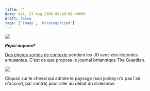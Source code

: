 ```yaml
---
title: ''
date: Sat, 23 Aug 2008 08:49:09 +0000
draft: false
tags: ['Image', 'Uncategorized']
---
```


![](https://madd0.files.wordpress.com/2008/08/rcxxgaq0nczjbespcfj5kmsa_500.jpg)

**_Pepsi anyone?_**

[Des photos sorties de contexte](http://www.guardian.co.uk/sport/gallery/2008/aug/11/olympics20081?picture=336871759) pendant les JO avec des légendes amusantes. C'est ce que propose le journal britannique The Guardian.

[![](http://static.guim.co.uk/Guardian/sport/gallery/2008/aug/21/olympics20081/GD8512337@BEIJING---AUGUST-21---4232.jpg)](http://www.guardian.co.uk/sport/gallery/2008/aug/11/olympics20081?picture=336871759)

Cliquez sur le cheval qui admire le paysage (son jockey n'a pas l'air d'accord, par contre) pour aller au début du slideshow.